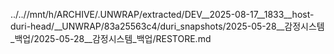 ../..//mnt/h/ARCHIVE/.UNWRAP/extracted/DEV__2025-08-17__1833__host-duri-head/__UNWRAP/83a25563c4/duri_snapshots/2025-05-28__감정시스템_백업/2025-05-28__감정시스템_백업/RESTORE.md